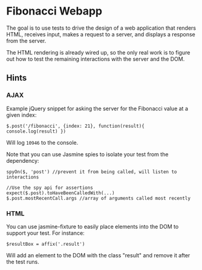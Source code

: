 # Fibonacci Webapp

The goal is to use tests to drive the design of a web application that renders HTML, receives input, makes a request to a server, and displays a response from the server.

The HTML rendering is already wired up, so the only real work is to figure out how to test the remaining interactions with the server and the DOM.

## Hints

### AJAX

Example jQuery snippet for asking the server for the Fibonacci value at a given index:

    $.post('/fibonacci', {index: 21}, function(result){ console.log(result) })

Will log `10946` to the console.

Note that you can use Jasmine spies to isolate your test from the dependency:

    spyOn($, 'post') //prevent it from being called, will listen to interactions

    //Use the spy api for assertions
    expect($.post).toHaveBeenCalledWith(...)
    $.post.mostRecentCall.args //array of arguments called most recently

### HTML

You can use jasmine-fixture to easily place elements into the DOM to support your test. For instance:

    $resultBox = affix('.result')

Will add an element to the DOM with the class "result" and remove it after the test runs.